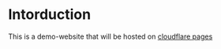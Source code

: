# Intorduction

This is a demo-website that will be hosted on [cloudflare pages](https://pages.cloudflare.com)
